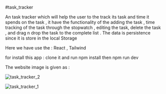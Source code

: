 #task_tracker

An task tracker which will help the user to the track its task and time it spends on the task , 
it have the functionality of the  adding the task , time tracking of the task through the stopwatch , 
editing the task, delete the task , and drag n drop the task to the complete list . The data is persistence since 
it is store in the local Storage

Here we have use the : React , Tailwind

for install this app : clone it and run npm install then npm run dev

The website image is given as :

![task_tracker_2](https://github.com/sujal-jain-347/task_tracker/assets/136954858/35b8c6b0-3157-4253-bc05-128bdc2b2866)

![task_tracker_1](https://github.com/sujal-jain-347/task_tracker/assets/136954858/5709bd76-0e6c-4280-a364-7ef53c9131ff)
